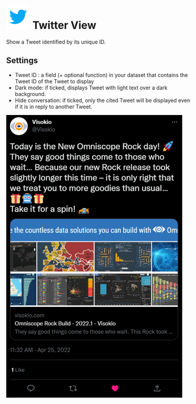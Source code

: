 # ![](icon.svg) Twitter View

Show a Tweet identified by its unique ID.

## Settings

 - Tweet ID : a field (+ optional function) in your dataset that contains the Tweet ID of the Tweet to display
 - Dark mode: if ticked, displays Tweet with light text over a dark background.
 - Hide conversation: if ticked, only the cited Tweet will be displayed even if it is in reply to another Tweet.

![screenshot](thumbnail.png)
